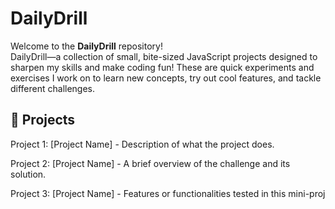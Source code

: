 # DailyDrill

Welcome to the **DailyDrill** repository!  
DailyDrill—a collection of small, bite-sized JavaScript projects designed to sharpen my skills and make coding fun! These are quick experiments and exercises I work on to learn new concepts, try out cool features, and tackle different challenges.

## 📝 Projects
Project 1: [Project Name] - Description of what the project does.  

Project 2: [Project Name] - A brief overview of the challenge and its solution.  

Project 3: [Project Name] - Features or functionalities tested in this mini-proj  

